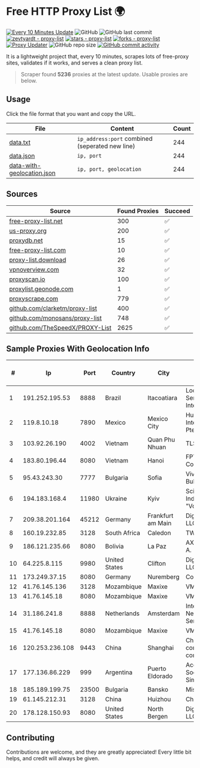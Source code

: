 
# Free HTTP Proxy List 🌍

[![Every 10 Minutes Update](https://github.com/mertguvencli/http-proxy-list/actions/workflows/main.yml/badge.svg?branch=main)](https://github.com/mertguvencli/http-proxy-list/actions/workflows/main.yml)
![GitHub](https://img.shields.io/github/license/mertguvencli/http-proxy-list)
![GitHub last commit](https://img.shields.io/github/last-commit/mertguvencli/http-proxy-list)
[![zevtyardt - proxy-list](https://img.shields.io/static/v1?label=zevtyardt&message=proxy-list&color=blue&logo=github)](https://github.com/zevtyardt/proxy-list "Go to GitHub repo")
[![stars - proxy-list](https://img.shields.io/github/stars/zevtyardt/proxy-list?style=social)](https://github.com/zevtyardt/proxy-list)
[![forks - proxy-list](https://img.shields.io/github/forks/zevtyardt/proxy-list?style=social)](https://github.com/zevtyardt/proxy-list)
[![Proxy Updater](https://github.com/zevtyardt/proxy-list/workflows/Proxy%20Updater/badge.svg)](https://github.com/zevtyardt/proxy-list/actions?query=workflow:"Proxy+Updater")
![GitHub repo size](https://img.shields.io/github/repo-size/zevtyardt/proxy-list)
[![GitHub commit activity](https://img.shields.io/github/commit-activity/m/zevtyardt/proxy-list?logo=commits)](https://github.com/zevtyardt/proxy-list/commits/main)

It is a lightweight project that, every 10 minutes, scrapes lots of free-proxy sites, validates if it works, and serves a clean proxy list.

> Scraper found **5236** proxies at the latest update. Usable proxies are below.

## Usage

Click the file format that you want and copy the URL.

|File|Content|Count|
|----|-------|-----|
|[data.txt](https://raw.githubusercontent.com/mertguvencli/http-proxy-list/main/proxy-list/data.txt)|`ip_address:port` combined (seperated new line)|244|
|[data.json](https://raw.githubusercontent.com/mertguvencli/http-proxy-list/main/proxy-list/data.json)|`ip, port`|244|
|[data-with-geolocation.json](https://raw.githubusercontent.com/mertguvencli/http-proxy-list/main/proxy-list/data-with-geolocation.json)|`ip, port, geolocation`|244|

## Sources

|Source|Found Proxies|Succeed|
|------|-------------|-------|
|[free-proxy-list.net](https://free-proxy-list.net)|300|✅|
|[us-proxy.org](https://www.us-proxy.org)|200|✅|
|[proxydb.net](http://proxydb.net)|15|✅|
|[free-proxy-list.com](https://free-proxy-list.com/?page=&port=&type%5B%5D=http&type%5B%5D=https&up_time=0&search=Search)|10|✅|
|[proxy-list.download](https://www.proxy-list.download/HTTP)|26|✅|
|[vpnoverview.com](https://vpnoverview.com/privacy/anonymous-browsing/free-proxy-servers)|32|✅|
|[proxyscan.io](https://www.proxyscan.io)|100|✅|
|[proxylist.geonode.com](https://proxylist.geonode.com/api/proxy-list?limit=300&page=1&sort_by=lastChecked&sort_type=desc&protocols=http,https)|1|✅|
|[proxyscrape.com](https://api.proxyscrape.com/v2/?request=displayproxies&protocol=http&timeout=10000&country=all&ssl=all&anonymity=all)|779|✅|
|[github.com/clarketm/proxy-list](https://raw.githubusercontent.com/clarketm/proxy-list/master/proxy-list-raw.txt)|400|✅|
|[github.com/monosans/proxy-list](https://raw.githubusercontent.com/monosans/proxy-list/main/proxies/http.txt)|748|✅|
|[github.com/TheSpeedX/PROXY-List](https://raw.githubusercontent.com/TheSpeedX/PROXY-List/master/http.txt)|2625|✅|


## Sample Proxies With Geolocation Info

|#|Ip|Port|Country|City|Internet Service Provider|
|-|--|----|-------|----|-------------------------|
|1|191.252.195.53|8888|Brazil|Itacoatiara|Locaweb Serviços de Internet S/A|
|2|119.8.10.18|7890|Mexico|Mexico City|Huawei International Pte. LTD|
|3|103.92.26.190|4002|Vietnam|Quan Phu Nhuan|TLSOFT|
|4|183.80.196.44|8080|Vietnam|Hanoi|FPT Telecom Company|
|5|95.43.243.30|7777|Bulgaria|Sofia|Vivacom Bulgaria EAD|
|6|194.183.168.4|11980|Ukraine|Kyiv|Scientific -Industrial Firm "Volz" Ltd|
|7|209.38.201.164|45212|Germany|Frankfurt am Main|DigitalOcean, LLC|
|8|160.19.232.85|3128|South Africa|Caledon|TWK-COMM|
|9|186.121.235.66|8080|Bolivia|La Paz|AXS Bolivia S. A.|
|10|64.225.8.115|9980|United States|Clifton|DigitalOcean, LLC|
|11|173.249.37.15|8080|Germany|Nuremberg|Contabo GmbH|
|12|41.76.145.136|3128|Mozambique|Maxixe|VM  S.A|
|13|41.76.145.18|8080|Mozambique|Maxixe|VM  S.A|
|14|31.186.241.8|8888|Netherlands|Amsterdam|InterNAP Network Services|
|15|41.76.145.18|8080|Mozambique|Maxixe|VM  S.A|
|16|120.253.236.108|9443|China|Shanghai|China Mobile communications corporation|
|17|177.136.86.229|999|Argentina|Puerto Eldorado|Access AIR Sociedad Simple|
|18|185.189.199.75|23500|Bulgaria|Bansko|Mis70 LTD|
|19|61.145.212.31|3128|China|Huizhou|Chinanet|
|20|178.128.150.93|8080|United States|North Bergen|DigitalOcean, LLC|



## Contributing

Contributions are welcome, and they are greatly appreciated! Every
little bit helps, and credit will always be given.

